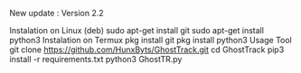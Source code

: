 New update : Version 2.2

Instalation on Linux (deb)
sudo apt-get install git
sudo apt-get install python3
Instalation on Termux
pkg install git
pkg install python3
Usage Tool
git clone https://github.com/HunxByts/GhostTrack.git
cd GhostTrack
pip3 install -r requirements.txt
python3 GhostTR.py
